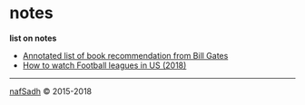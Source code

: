 # notes

**list on notes**
* [Annotated list of book recommendation from Bill Gates](gates-books)
* [How to watch Football leagues in US (2018)](football-leagues-2018)


---
[nafSadh](http://nafSadh.com) © 2015-2018  
